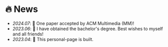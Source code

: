 # 🔥 News
- *2024.07*: 📢  One paper accepted by ACM Multimedia (MM)!
- *2023.06*: 🎉 I have obtained the bachelor's degree. Best wishes to myself and all friends!
- *2023.04*: 🎉 This personal-page is built.
